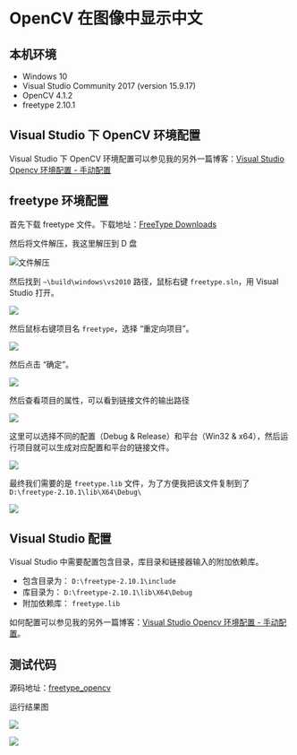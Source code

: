 # OpenCV 在图像中显示中文

## 本机环境

* Windows 10
* Visual Studio Community 2017 (version 15.9.17)
* OpenCV 4.1.2
* freetype 2.10.1

## Visual Studio 下 OpenCV 环境配置

Visual Studio 下 OpenCV 环境配置可以参见我的另外一篇博客：[Visual Studio Opencv 环境配置 - 手动配置](https://github.com/busyboxs/freetype_opencv/blob/master/opencv_visual_studio.md)

## freetype 环境配置

首先下载 freetype 文件。下载地址：[FreeType Downloads](https://www.freetype.org/download.html)

然后将文件解压，我这里解压到 D 盘

![文件解压](images/freetypevs001.png)

然后找到 `~\build\windows\vs2010` 路径，鼠标右键 `freetype.sln`，用 Visual Studio 打开。

![](images/freetypevs002.png)

然后鼠标右键项目名 `freetype`，选择 “重定向项目”。

![](images/freetypevs003.png)

然后点击 “确定”。

![](images/freetypevs004.png)

然后查看项目的属性，可以看到链接文件的输出路径

![](images/freetypevs005.png)

这里可以选择不同的配置（Debug & Release）和平台（Win32 & x64），然后运行项目就可以生成对应配置和平台的链接文件。

![](images/freetypevs006.png)

最终我们需要的是 `freetype.lib` 文件，为了方便我把该文件复制到了 `D:\freetype-2.10.1\lib\X64\Debug\`

![](images/freetypevs007.png)

## Visual Studio 配置

Visual Studio 中需要配置包含目录，库目录和链接器输入的附加依赖库。

* 包含目录为： `D:\freetype-2.10.1\include`
* 库目录为：   `D:\freetype-2.10.1\lib\X64\Debug`
* 附加依赖库： `freetype.lib`

如何配置可以参见我的另外一篇博客：[Visual Studio Opencv 环境配置 - 手动配置](https://github.com/busyboxs/freetype_opencv/blob/master/opencv_visual_studio.md)。

## 测试代码

源码地址：[freetype_opencv](https://github.com/busyboxs/freetype_opencv)

运行结果图

![](images/result.png)

![](images/result4.png)
